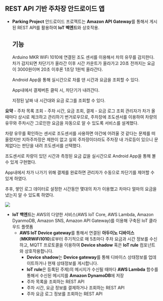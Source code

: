 ## REST API 기반 주차장 안드로이드 앱 
- **Parking Project** 안드로이드 프로젝트는 **Amazon API Gateway**를 통해서 게시된 REST API를 활용하여 **IoT 벡엔드**와 상호작용.
  ## 기능
  Arduino MKR WiFi 1010에 연결된 조도 센서를 이용해서 차의 유무를 감지한다. 차가 감지되면 차단기가 올라간 이후 시간 카운트가 올라가고 20초 전까지는 요금이 3000원이며 20초 이후론 1초당 1원씩 올라간다.

  Android App을 통해 실시간으로 차를 댄 시간과 요금을 조회할 수 있다.

  App내에서 결제버튼 클릭 시, 차단기가 내려간다.

  지정된 날짜 내 시간대와 요금 로그를 조회할 수 있다. 

**요약**
	- 주차 목록 조회 
	- 주차 시간, 요금 조회, 결제
	- 요금 로그 조회
  관리자가 차가 올때마다 상시로 체크하고 관리하기 번거로우므로, 주차장에 조도센서를 이용하여 차량의 유무와 주차시간 그로인한 요금을 자동으로 알 수 있도록 서비스를 설계했다.

  차량 유무를 확인하는 센서로 조도센서를 사용하면 야간에 어려울 것 같다는 문제를 떠올렸지만 지하주차장은 제한이 없고 실외 주차장이더라도 주차장 내 가로등이 있으니 문제없다는 판단을 내려 조도센서를 선택했다.

  조도센서로 차량이 있던 시간과 측정된 요금 값을 실시간으로 Android App을 통해 볼 수 있게 구현했다.

  App내에서 차가 나가기 위해 결제를 완료하면 관리자가 수동으로 차단기를 제어할 수 있게 하였다.

  추후, 쌓인 로그 데이터로 설정한 시간동안 몇대의 차가 이용했고 차마다 얼마의 요금을 냈는지 알 수 있도록 하였다.
  
![](figures/123.png)

- **IoT 백엔드**는 AWS의 다양한 서비스(AWS IoT Core, AWS Lambda, Amazon DyanmoDB, Amazon SNS, Amazon API Gateway)를 이용해 구축된 IoT 클라우드 플랫폼
	- **AWS IoT Device gateway**를 통해서 연결된 **아두이노 디바이스**(**MKRWiFi1010**)로부터 주기적으로 매 5초마다 주차 요금과 시간 정보를 수신하고, MQTT 프로토콜을 이용하여 **Device shadow** 혹은 **IoT rule** 컴포넌트와 상호작용합니다.
		- **Device shadow**는 **Device gateway**를 통해 디바이스 상태정보를 업데이트하거나 현재 상태정보를 게시합니다.
		- **IoT rule**은 등록된 주제)의 메시지가 수신될 때마다 **AWS Lambda** 함수를 통해서 수신된 메시지를 **Amazon DynamoDB**에 저장
		- 주차 목록을 조회하는 REST API
		- 주차 시간, 요금 정보를 결제하거나 조회하는 REST API
		- 주차 요금 로그 정보를 조회하는 REST API
